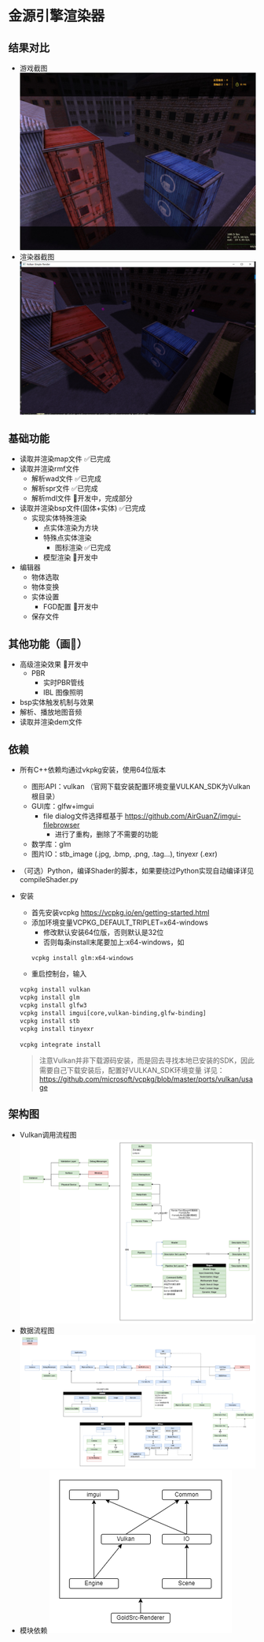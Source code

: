 # 金源引擎渲染器
## 结果对比
- 游戏截图
![](./Doc/Images/assault_game.jpg)
- 渲染器截图
![](./Doc/Images/assault_this_renderer.png)

## 基础功能
- 读取并渲染map文件 ✅已完成
- 读取并渲染rmf文件
  - 解析wad文件 ✅已完成
  - 解析spr文件 ✅已完成
  - 解析mdl文件 🚀开发中，完成部分
- 读取并渲染bsp文件(固体+实体) ✅已完成
  - 实现实体特殊渲染
    - 点实体渲染为方块 
    - 特殊点实体渲染
      - 图标渲染 ✅已完成
    - 模型渲染 🚀开发中
- 编辑器
  - 物体选取
  - 物体变换
  - 实体设置
    - FGD配置 🚀开发中
  - 保存文件
## 其他功能（画🍕）
- 高级渲染效果 🚀开发中
  - PBR
    - 实时PBR管线
    - IBL 图像照明
- bsp实体触发机制与效果
- 解析、播放地图音频
- 读取并渲染dem文件
## 依赖
- 所有C++依赖均通过vkpkg安装，使用64位版本
  - 图形API：vulkan （官网下载安装配置环境变量VULKAN_SDK为Vulkan根目录）
  - GUI库：glfw+imgui
    - file dialog文件选择框基于 https://github.com/AirGuanZ/imgui-filebrowser
    	- 进行了重构，删除了不需要的功能
  - 数学库：glm
  - 图片IO：stb_image (.jpg, .bmp, .png, .tag...), tinyexr (.exr)
- （可选）Python，编译Shader的脚本，如果要绕过Python实现自动编译详见compileShader.py

- 安装
  - 首先安装vcpkg https://vcpkg.io/en/getting-started.html 
  - 添加环境变量VCPKG_DEFAULT_TRIPLET=x64-windows
    - 修改默认安装64位版，否则默认是32位
    - 否则每条install末尾要加上:x64-windows，如
    ```
    vcpkg install glm:x64-windows
    ```
  - 重启控制台，输入
  ```
  vcpkg install vulkan
  vcpkg install glm
  vcpkg install glfw3
  vcpkg install imgui[core,vulkan-binding,glfw-binding]
  vcpkg install stb
  vcpkg install tinyexr

  vcpkg integrate install
  ```
  > 注意Vulkan并非下载源码安装，而是回去寻找本地已安装的SDK，因此需要自己下载安装后，配置好VULKAN_SDK环境变量
  > 详见：https://github.com/microsoft/vcpkg/blob/master/ports/vulkan/usage

## 架构图
- Vulkan调用流程图
![](./Doc/VulkanReferenceGraph.png)
- 数据流程图
![](./Doc/ClassIncludeGraph.png)
- 模块依赖
![](./Doc/ModuleDependency.png)